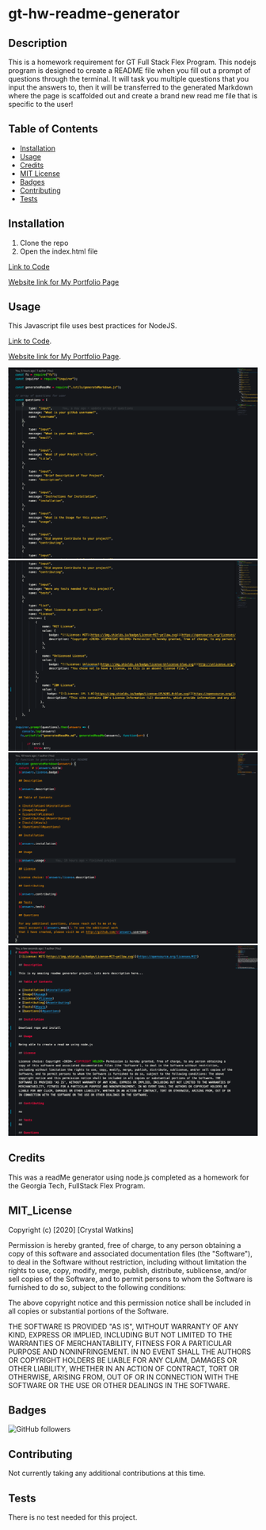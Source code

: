 # gt-hw-readme-generator
## Description 

This is a homework requirement for GT Full Stack Flex Program. This nodejs program is designed to create a README file when you fill out a prompt of questions through the terminal. It will task you multiple questions that you input the answers to, then it will be transferred to the generated Markdown where the page is scaffolded out and create a brand new read me file that is specific to the user!


## Table of Contents

* [Installation](#installation)
* [Usage](#usage)
* [Credits](#credits)
* [MIT License](#mit_license)
* [Badges](#badges)
* [Contributing](#contributing)
* [Tests](#tests)


## Installation

1. Clone the repo
2. Open the index.html file

[Link to Code](https://crystalwatkins.github.io/gt-hw-web-apis-quiz/.)
 
[Website link for My Portfolio Page](https://crystalwatkins.github.io/gt-hw-readme-generator/.)


## Usage 

This Javascript file uses best practices for NodeJS.

[Link to Code](https://crystalwatkins.github.io/gt-hw-web-apis-quiz/).
 
[Website link for My Portfolio Page](https://crystalwatkins.github.io/gt-hw-readme-generator/.).

![Photo 1](photo1.png)
![Photo 2](photo2.png)
![Photo 3](photo3.png)
![Photo 4](photo4.png)

## Credits

This was a readMe generator using node.js completed as a homework for the Georgia 
Tech, FullStack Flex Program.

## MIT_License

Copyright (c) [2020] [Crystal Watkins]

Permission is hereby granted, free of charge, to any person obtaining a copy
of this software and associated documentation files (the "Software"), to deal
in the Software without restriction, including without limitation the rights
to use, copy, modify, merge, publish, distribute, sublicense, and/or sell
copies of the Software, and to permit persons to whom the Software is
furnished to do so, subject to the following conditions:

The above copyright notice and this permission notice shall be included in all
copies or substantial portions of the Software.

THE SOFTWARE IS PROVIDED "AS IS", WITHOUT WARRANTY OF ANY KIND, EXPRESS OR
IMPLIED, INCLUDING BUT NOT LIMITED TO THE WARRANTIES OF MERCHANTABILITY,
FITNESS FOR A PARTICULAR PURPOSE AND NONINFRINGEMENT. IN NO EVENT SHALL THE
AUTHORS OR COPYRIGHT HOLDERS BE LIABLE FOR ANY CLAIM, DAMAGES OR OTHER
LIABILITY, WHETHER IN AN ACTION OF CONTRACT, TORT OR OTHERWISE, ARISING FROM,
OUT OF OR IN CONNECTION WITH THE SOFTWARE OR THE USE OR OTHER DEALINGS IN THE
SOFTWARE.


## Badges

![GitHub followers](https://img.shields.io/github/followers/CrystalWatkins?style=social)


## Contributing

Not currently taking any additional contributions at this time.

## Tests

There is no test needed for this project. 

